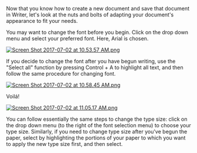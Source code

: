 
Now that you know how to create a new document and save that document in Writer, let's look at the nuts and bolts of adapting your document's appearance to fit your needs.

You may want to change the font before you begin. Click on the drop down menu and select your preferred font. Here, Arial is chosen.

[![Screen Shot 2017-07-02 at 10.53.57 AM.png](https://s19.postimg.org/6vle2z0lf/Screen_Shot_2017-07-02_at_10.53.57_AM.png)](https://postimg.org/image/t7j6wczpb/)

If you decide to change the font after you have begun writing, use the "Select all" function by pressing Control + A to highlight all text, and then follow the same procedure for changing font.

[![Screen Shot 2017-07-02 at 10.58.45 AM.png](https://s19.postimg.org/obfk4nzk3/Screen_Shot_2017-07-02_at_10.58.45_AM.png)](https://postimg.org/image/c9k6aiqbj/)

Voilá!

[![Screen Shot 2017-07-02 at 11.05.17 AM.png](https://s19.postimg.org/uex4okptv/Screen_Shot_2017-07-02_at_11.05.17_AM.png)](https://postimg.org/image/4w4sbk69r/)

You can follow essentially the same steps to change the type size: click on the drop down menu (to the right of the font selection menu) to choose your type size. Similarly, if you need to change type size after you've begun the paper, select by highlighting the portions of your paper to which you want to apply the new type size first, and then select.
